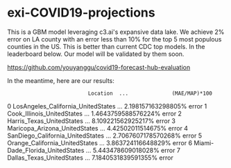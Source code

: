 # exi-COVID19-projections

This is a GBM model leveraging c3.ai's expansive data lake. We achieve 2% error on LA county with an error less than 10% for the top 5 most populous counties in the US. This is better than current CDC top models. In the leaderboard below. Our model will be validated by them soon.

https://github.com/youyanggu/covid19-forecast-hub-evaluation

In the meantime, here are our results:

                              Location  ...              (MAE/MAP)*100
0   LosAngeles_California_UnitedStates  ...   2.198157163298805% error
1           Cook_Illinois_UnitedStates  ...  1.4643759588576224% error
2            Harris_Texas_UnitedStates  ...   8.109221562925217% error
3        Maricopa_Arizona_UnitedStates  ...    4.42502011514675% error
4     SanDiego_California_UnitedStates  ...  2.7067607178570268% error
5       Orange_California_UnitedStates  ...   3.863724116648829% error
6      Miami-Dade_Florida_UnitedStates  ...   5.443478609018028% error
7            Dallas_Texas_UnitedStates  ...  7.1840531839591355% error
